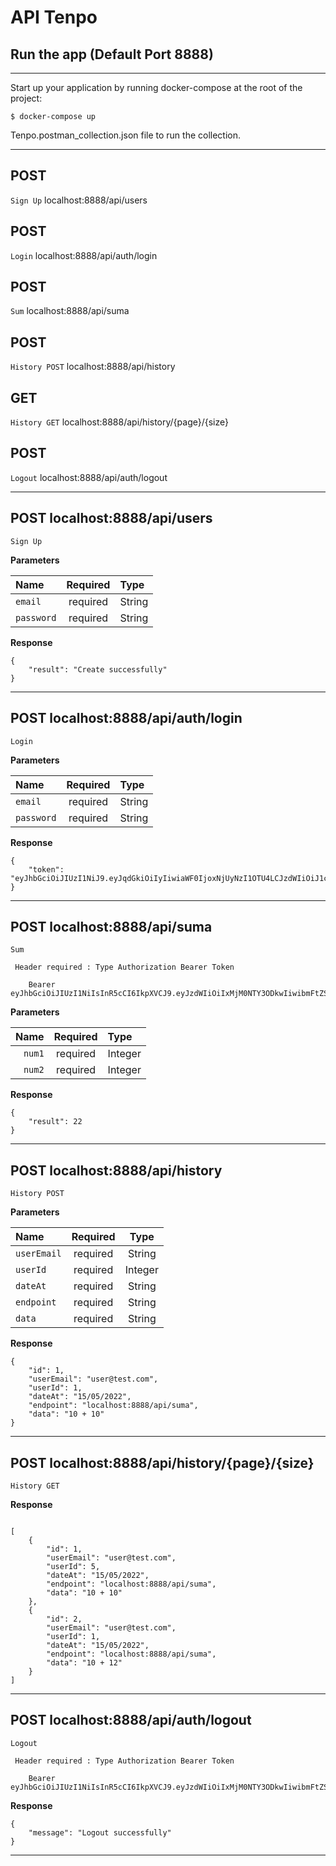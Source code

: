 # API Tenpo


## Run the app (Default Port 8888)

---
Start up your application by running docker-compose at the root of the project:


    $ docker-compose up 


Tenpo.postman_collection.json file to run the collection. 

---

## POST
`Sign Up` localhost:8888/api/users

## POST
`Login` localhost:8888/api/auth/login

## POST
`Sum` localhost:8888/api/suma

## POST
`History POST` localhost:8888/api/history

## GET
`History GET` localhost:8888/api/history/{page}/{size}

## POST
`Logout` localhost:8888/api/auth/logout

---
## POST localhost:8888/api/users
`Sign Up`



**Parameters**

| Name       | Required | Type    |
|:-----------|:--------:|:--------|
| `email`    | required | String  |
| `password` | required | String |

**Response**

```
{
    "result": "Create successfully"
}

```
___

## POST localhost:8888/api/auth/login
`Login`


**Parameters**

| Name   | Required | Type    |
|:-------|:--------:|:--------|
| `email` | required | String |
| `password` | required | String |

**Response**

```
{
    "token": "eyJhbGciOiJIUzI1NiJ9.eyJqdGkiOiIyIiwiaWF0IjoxNjUyNzI1OTU4LCJzdWIiOiJ1c2VyQHRlc3QuY29tIiwiaXNzIjoiTWFpbiIsImV4cCI6MTY1MzMzMDc1OH0.VOBrdfOjaakYewccWAH4TpSF_VsbALQFCt6is_zGNjo"
}
```
___
## POST  localhost:8888/api/suma
`Sum`

` Header required : Type Authorization Bearer Token`

        Bearer eyJhbGciOiJIUzI1NiIsInR5cCI6IkpXVCJ9.eyJzdWIiOiIxMjM0NTY3ODkwIiwibmFtZSI6IkpvaG4gRG9lIiwiYWRtaW4iOnRydWV9.TJVA95OrM7E2cBab30RMHrHDcEfxjoYZgeFONFh7HgQ




**Parameters**

|   Name | Required | Type    |
|-------:|:--------:|:--------|
| `num1` | required | Integer |
| `num2` | required | Integer |

**Response**

```
{
    "result": 22
}
```
___
## POST localhost:8888/api/history
`History POST`


**Parameters**

| Name        | Required |  Type   |
|:------------|:--------:|:-------:|
| `userEmail` | required | String  |
| `userId`    | required | Integer |
| `dateAt`    | required | String  |
| `endpoint`  | required | String  |
| `data`      | required | String  |

**Response**

```
{
    "id": 1,
    "userEmail": "user@test.com",
    "userId": 1,
    "dateAt": "15/05/2022",
    "endpoint": "localhost:8888/api/suma",
    "data": "10 + 10"
}

```
___

## POST  localhost:8888/api/history/{page}/{size}
`History GET`


**Response**

```

[
    {
        "id": 1,
        "userEmail": "user@test.com",
        "userId": 5,
        "dateAt": "15/05/2022",
        "endpoint": "localhost:8888/api/suma",
        "data": "10 + 10"
    },
    {
        "id": 2,
        "userEmail": "user@test.com",
        "userId": 1,
        "dateAt": "15/05/2022",
        "endpoint": "localhost:8888/api/suma",
        "data": "10 + 12"
    }
]

```
___
## POST localhost:8888/api/auth/logout
`Logout`


` Header required : Type Authorization Bearer Token`

        Bearer eyJhbGciOiJIUzI1NiIsInR5cCI6IkpXVCJ9.eyJzdWIiOiIxMjM0NTY3ODkwIiwibmFtZSI6IkpvaG4gRG9lIiwiYWRtaW4iOnRydWV9.TJVA95OrM7E2cBab30RMHrHDcEfxjoYZgeFONFh7HgQ



**Response**

```
{
    "message": "Logout successfully"
}

```
___



